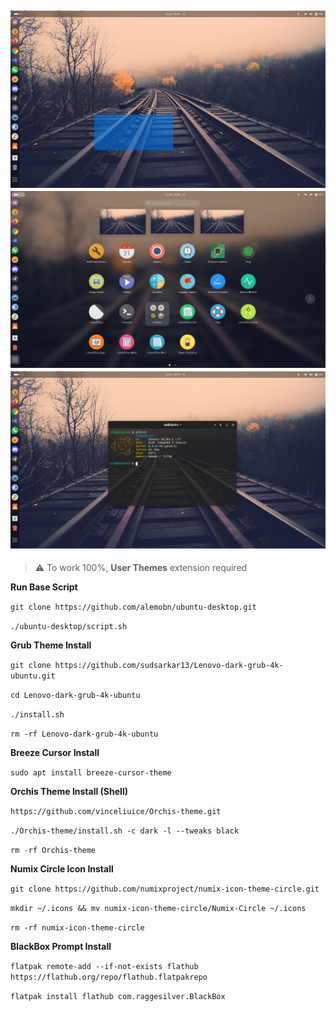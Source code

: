 ![Demo 01](docs/demo01.png)
![Demo 01](docs/demo02.png)
![Demo 01](docs/demo03.png)
---
> ⚠️ To work 100%, **User Themes** extension required

**Run Base Script**

`git clone https://github.com/alemobn/ubuntu-desktop.git`

`./ubuntu-desktop/script.sh`

**Grub Theme Install**

`git clone https://github.com/sudsarkar13/Lenovo-dark-grub-4k-ubuntu.git`

`cd Lenovo-dark-grub-4k-ubuntu`

`./install.sh`

`rm -rf Lenovo-dark-grub-4k-ubuntu`

**Breeze Cursor Install**

`sudo apt install breeze-cursor-theme`

**Orchis Theme Install (Shell)**

`https://github.com/vinceliuice/Orchis-theme.git`

`./Orchis-theme/install.sh -c dark -l --tweaks black`

`rm -rf Orchis-theme`

**Numix Circle Icon Install**

`git clone https://github.com/numixproject/numix-icon-theme-circle.git`

`mkdir ~/.icons && mv numix-icon-theme-circle/Numix-Circle ~/.icons`

`rm -rf numix-icon-theme-circle`

**BlackBox Prompt Install**

`flatpak remote-add --if-not-exists flathub https://flathub.org/repo/flathub.flatpakrepo`

`flatpak install flathub com.raggesilver.BlackBox`